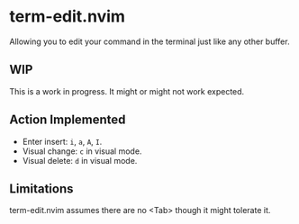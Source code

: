 # term-edit.nvim
Allowing you to edit your command in the terminal just like any other buffer.

## WIP
This is a work in progress. It might or might not work expected.

## Action Implemented
- Enter insert: `i`, `a`, `A`, `I`.
- Visual change: `c` in visual mode.
- Visual delete: `d` in visual mode.

## Limitations
term-edit.nvim assumes there are no \<Tab\> though it might tolerate it.
